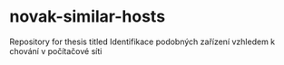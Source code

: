 # novak-similar-hosts

Repository for thesis titled Identifikace podobných zařízení vzhledem k chování v počítačové síti